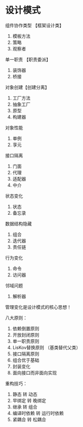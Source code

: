 # 设计模式

组件协作类型 【框架设计类】

1. 模板方法
2. 策略
3. 观察者

单一职责 【职责委派】

1. 装饰器
2. 桥接

对象创建【创建分离】

1. 工厂方法
2. 抽象工厂
3. 原型
4. 构建器

对象性能

1. 单例
2. 享元

接口隔离

1. 门面
2. 代理
3. 适配器
4. 中介

状态变化

1. 状态
2. 备忘录

数据结构隐藏

1. 组合
2. 迭代器
3. 责任链

行为变化

1. 命令
2. 访问器

邻域问题

1. 解析器

管理变化是设计模式的核心思想！

八大原则：

1. 依赖倒置原则
2. 开放封闭原则
3. 单一职责原则
4. LisKov替换原则 （基类替代父类）
5. 接口隔离原则
6. 组合优于基础
7. 封装变化
8. 面向接口而非面向实现

重构技巧：

1. 静态 转 动态
2. 早绑定 转 晚绑定
3. 继承 转 组合
4. 编译时依赖 转 运行时依赖
5. 紧耦合 转 松耦合